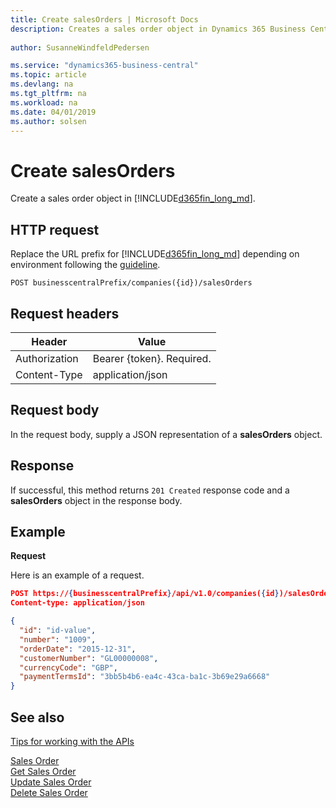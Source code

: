 ```yaml
---
title: Create salesOrders | Microsoft Docs
description: Creates a sales order object in Dynamics 365 Business Central. 
 
author: SusanneWindfeldPedersen

ms.service: "dynamics365-business-central"
ms.topic: article
ms.devlang: na
ms.tgt_pltfrm: na
ms.workload: na
ms.date: 04/01/2019
ms.author: solsen
---
```


# Create salesOrders
Create a sales order object in [!INCLUDE[d365fin_long_md](../../includes/d365fin_long_md.md)].

## HTTP request
Replace the URL prefix for [!INCLUDE[d365fin_long_md](../../includes/d365fin_long_md.md)] depending on environment following the [guideline](../../v1.0/endpoints-apis-for-dynamics.md).

```
POST businesscentralPrefix/companies({id})/salesOrders
```

## Request headers

|Header         |Value                        |
|---------------|-----------------------------|
|Authorization  |Bearer {token}. Required.    |
|Content-Type   |application/json             |

## Request body
In the request body, supply a JSON representation of a **salesOrders** object.

## Response
If successful, this method returns ```201 Created``` response code and a **salesOrders** object in the response body.

## Example

**Request**

Here is an example of a request.

```json
POST https://{businesscentralPrefix}/api/v1.0/companies({id})/salesOrders
Content-type: application/json

{
  "id": "id-value",
  "number": "1009",
  "orderDate": "2015-12-31",
  "customerNumber": "GL00000008",
  "currencyCode": "GBP",
  "paymentTermsId": "3bb5b4b6-ea4c-43ca-ba1c-3b69e29a6668"
}
```

## See also
[Tips for working with the APIs](/dynamics365/business-central/dev-itpro/developer/devenv-connect-apps-tips)  

[Sales Order](../resources/dynamics_salesorder.md)  
[Get Sales Order](../api/dynamics_salesorder_get.md)  
[Update Sales Order](../api/dynamics_salesorder_update.md)  
[Delete Sales Order](../api/dynamics_salesorder_delete.md)  